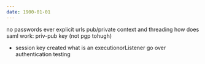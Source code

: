 ```yaml
---
date: 1900-01-01
---
```



no passwords ever
explicit urls pub/private
context and threading
how does saml work: priv-pub key (not pgp tohugh)
  - session key created
what is an executionorListener
go over authentication testing


